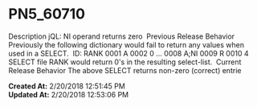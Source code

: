 # PN5_60710

Description jQL: NI operand returns zero  Previous Release Behavior Previously the following dictionary would fail to return any values when used in a SELECT.  ID: RANK 0001 A 0002 0 ... 0008 A;NI 0009 R 0010 4 SELECT file RANK would return 0's in the resulting select-list.  Current Release Behavior The above SELECT returns non-zero (correct) entrie  

**Created At:** 2/20/2018 12:51:45 PM  
**Updated At:** 2/20/2018 12:53:06 PM  

